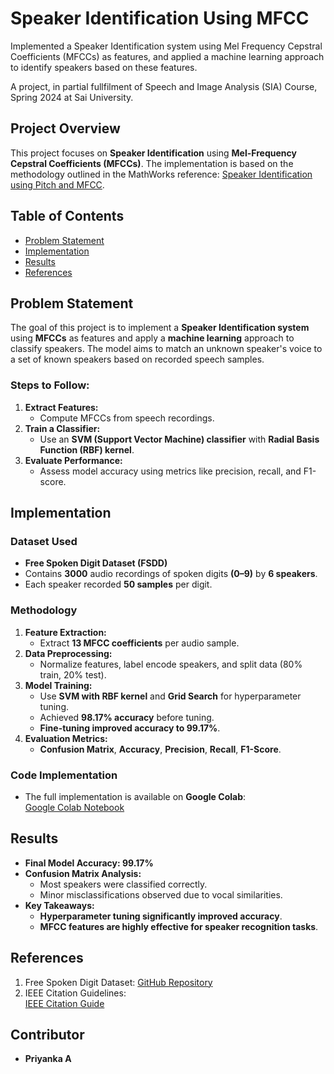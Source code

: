 # Speaker Identification Using MFCC
Implemented a Speaker Identification system using Mel Frequency Cepstral Coefficients (MFCCs) as features, and applied a machine learning approach to identify speakers based on these features.

A project, in partial fullfilment of Speech and Image Analysis (SIA) Course, Spring 2024 at Sai University. 

## Project Overview
This project focuses on **Speaker Identification** using **Mel-Frequency Cepstral Coefficients (MFCCs)**. The implementation is based on the methodology outlined in the MathWorks reference: [Speaker Identification using Pitch and MFCC](https://www.mathworks.com/help/audio/ug/speaker-identification-using-pitch-and-mfcc.html).

## Table of Contents
- [Problem Statement](#problem-statement)
- [Implementation](#implementation)
- [Results](#results)
- [References](#references)

## Problem Statement
The goal of this project is to implement a **Speaker Identification system** using **MFCCs** as features and apply a **machine learning** approach to classify speakers. The model aims to match an unknown speaker's voice to a set of known speakers based on recorded speech samples.

### Steps to Follow:
1. **Extract Features:**
   - Compute MFCCs from speech recordings.
2. **Train a Classifier:**
   - Use an **SVM (Support Vector Machine) classifier** with **Radial Basis Function (RBF) kernel**.
3. **Evaluate Performance:**
   - Assess model accuracy using metrics like precision, recall, and F1-score.

## Implementation
### Dataset Used
- **Free Spoken Digit Dataset (FSDD)**
- Contains **3000** audio recordings of spoken digits **(0–9)** by **6 speakers**.
- Each speaker recorded **50 samples** per digit.

### Methodology
1. **Feature Extraction:**
   - Extract **13 MFCC coefficients** per audio sample.
2. **Data Preprocessing:**
   - Normalize features, label encode speakers, and split data (80% train, 20% test).
3. **Model Training:**
   - Use **SVM with RBF kernel** and **Grid Search** for hyperparameter tuning.
   - Achieved **98.17% accuracy** before tuning.
   - **Fine-tuning improved accuracy to 99.17%**.
4. **Evaluation Metrics:**
   - **Confusion Matrix**, **Accuracy**, **Precision**, **Recall**, **F1-Score**.

### Code Implementation
- The full implementation is available on **Google Colab**:  
  [Google Colab Notebook](https://colab.research.google.com/drive/1X_K-pOAXmEm1rt0zhIb3lk3eQ2t68a8a?usp=sharing)

## Results
- **Final Model Accuracy: 99.17%**
- **Confusion Matrix Analysis:**
  - Most speakers were classified correctly.
  - Minor misclassifications observed due to vocal similarities.
- **Key Takeaways:**
  - **Hyperparameter tuning significantly improved accuracy**.
  - **MFCC features are highly effective for speaker recognition tasks**.

## References
1. Free Spoken Digit Dataset: [GitHub Repository](https://github.com/Jakobovski/free-spoken-digit-dataset)
2. IEEE Citation Guidelines:  
   [IEEE Citation Guide](https://ieee-dataport.org/sites/default/files/analysis/27/IEEE%20Citation%20Guidelines.pdf)

## Contributor
- **Priyanka A**  
 

